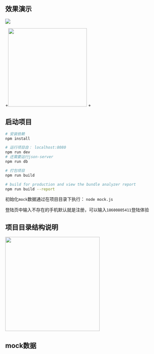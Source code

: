 ## 效果演示
  <img src="http://i2.bvimg.com/605174/c1840d854be3c7b3.gif" />

 +<img src="http://i1.bvimg.com/605174/31b982cf95194d45.jpg" width="250" />
 +
  ## 启动项目

  ``` bash
 # 安装依赖
 npm install
 
 # 运行项目自： localhost:8080
 npm run dev
 # 还需要运行json-server
 npm run db
 
 # 打包项目
 npm run build
 
 # build for production and view the bundle analyzer report
 npm run build --report
  ```

 初始化`mock`数据通过在项目目录下执行： `node mock.js`

登陆页中输入不存在的手机默认就是注册，可以输入`18600805411`登陆体验

 ## 项目目录结构说明

 <img src="http://i4.bvimg.com/605174/b542a39219f8f252.png" width="300"/>

 ## mock数据

